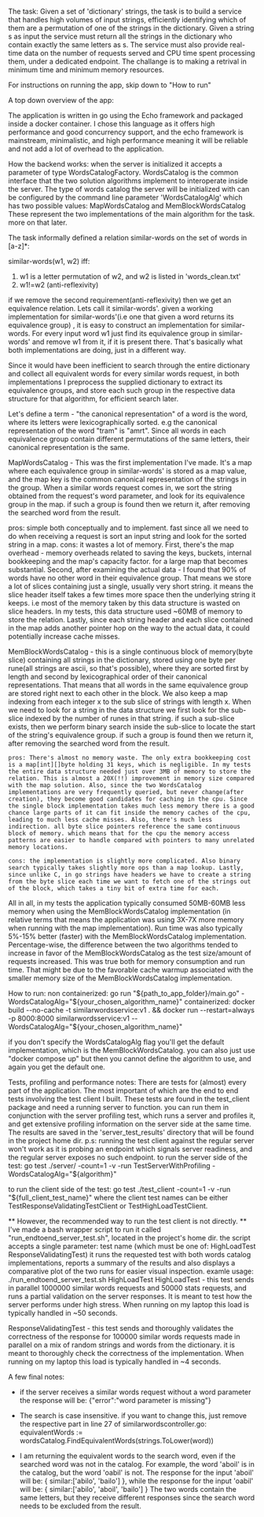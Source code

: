 
The task: Given a set of 'dictionary' strings, the task is to build a service that handles high volumes of input strings, efficiently identifying which of them are a permutation of one of the strings in the dictionary. Given a string s as input the service must return all the strings in the dictionary who contain exactly the same letters as s. The service must also provide real-time data on the number of requests served and CPU time spent processing them, under a dedicated endpoint. The challange is to making a retrival in minimum time and minimum memory resources.



For instructions on running the app, skip down to "How to run"



A top down overview of the app:

The application is written in go using the Echo framework and packaged inside a docker container.
I chose this language as it offers high performance and good concurrency support, and the echo framework is mainstream, minimalistic, and high performance meaning it will be reliable and not add a lot of overhead to the application.

How the backend works:
when the server is initialized it accepts a parameter of type WordsCatalogFactory. WordsCatalog is the common interface that the two solution algorithms implement to interoperate inside the server. The type of words catalog the server will be initialized with can be configured by the command line parameter 'WordsCatalogAlg' which has two possible values: MapWordsCatalog and MemBlockWordsCatalog
These represent the two implementations of the main algorithm for the task. more on that later.

The task informally defined a relation similar-words on the set of words in [a-z]*:

similar-words(w1, w2) iff: 
1) w1 is a letter permutation of w2, and w2 is listed in 'words_clean.txt'
2) w1!=w2 (anti-reflexivity)

if we remove the second requirement(anti-reflexivity) then we get an equivalence relation. Lets call it similar-words'. given a working implementation for similar-words'(i.e one that given a word returns its equivalence group) , it is easy to construct an implementation for similar-words. For every input word w1 just find its equivalence group in similar-words' and remove w1 from it, if it is present there. That's basically what both implementations are doing, just in a different way.

Since it would have been inefficient to search through the entire dictionary and collect all equivalent words for every similar words request, in both implementations I preprocess the supplied dictionary to extract its equivalence groups, and store each such group in the respective data structure for that algorithm, for efficient search later.

Let's define a term - "the canonical representation" of a word is the word, where its letters were lexicographically sorted. e.g the canonical representation of the word "tram" is "amrt". Since all words in each equivalence group contain different permutations of the same letters, their canonical representation is the same.

MapWordsCatalog - This was the first implementation I've made. It's a map where each equivalence group in similar-words' is stored as a map value, and the map key is the common canonical representation of the strings in the group. When a similar words request comes in, we sort the string obtained from the request's word parameter, and look for its equivalence group in the map. if such a group is found then we return it, after removing the searched word from the result.

pros: simple both conceptually and to implement. fast since all we need to do when receiving a request is sort an input string and look for the sorted string in a map.
	cons: it wastes a lot of memory. First, there's the map overhead - memory overheads related to saving the keys, buckets, internal bookkeeping and the map's capacity factor. for a large map that becomes substantial. Second, after examining the actual data - I found that 90% of words have no other word in their equivalence group. That means we store a lot of slices containing just a single, usually very short string. it means the slice header itself takes a few times more space then the underlying string it keeps. i.e most of the memory taken by this data structure is wasted on slice headers. In my tests, this data structure used ~60MB of memory to store the relation. Lastly, since each string header and each slice contained in the map adds another pointer hop on the way to the actual data, it could potentially increase cache misses.

MemBlockWordsCatalog - this is a single continuous block of memory(byte slice) containing all strings in the dictionary, stored using one byte per rune(all strings are ascii, so that's possible), where they are sorted first by length and second by lexicographical order of their canonical representations. That means that all words in the same equivalence group are stored right next to each other in the block. We also keep a map indexing from each integer x to the sub slice of strings with length x. When we need to look for a string in the data structure we first look for the sub-slice indexed by the number of runes in that string. if such a sub-slice exists, then we perform binary search inside the sub-slice to locate the start of the string's equivalence group. if such a group is found then we return it, after removing the searched word from the result.

	pros: There's almost no memory waste. The only extra bookkeeping cost is a map[int][]byte holding 31 keys, which is negligible. In my tests the entire data structure needed just over 3MB of memory to store the relation. This is almost a 20X(!!) improvement in memory size compared with the map solution. Also, since the two WordsCatalog implementations are very frequently queried, but never change(after creation), they become good candidates for caching in the cpu. Since the single block implementation takes much less memory there is a good chance large parts of it can fit inside the memory caches of the cpu, leading to much less cache misses. Also, there's much less indirection. all byte slice pointers reference the same continuous block of memory. which means that for the cpu the memory access patterns are easier to handle compared with pointers to many unrelated memory locations.

	cons: the implementation is slightly more complicated. Also binary search typically takes slightly more ops than a map lookup. Lastly, since unlike C, in go strings have headers we have to create a string from the byte slice each time we want to fetch one of the strings out of the block, which takes a tiny bit of extra time for each.


All in all, in my tests the application typically consumed 50MB-60MB less memory when using the MemBlockWordsCatalog implementation (in relative terms that means the application was using 3X-7X more memory when running with the map implementation). Run time was also typically 5%-15% better (faster) with the MemBlockWordsCatalog implementation. Percentage-wise, the difference between the two algorithms tended to increase in favor of the MemBlockWordsCatalog as the test size/amount of requests increased. This was true both for memory consumption and run time. That might be due to the favorable cache warmup associated with the smaller memory size of the MemBlockWordsCatalog implementation.


How to run:
non containerized:
go run "${path_to_app_folder}/main.go" -WordsCatalogAlg="${your_chosen_algorithm_name}"
containerized:
docker build --no-cache -t similarwordsservice:v1 . && docker run --restart=always -p 8000:8000 similarwordsservice:v1 --WordsCatalogAlg="${your_chosen_algorithm_name}"

if you don't specify the WordsCatalogAlg flag you'll get the default implementation, which is the MemBlockWordsCatalog.
you can also just use "docker compose up" but then you cannot define the algorithm to use, and again you get the default one.


Tests, profiling and performance notes:
	There are tests for (almost) every part of the application. The most important of which are the end to end tests involving the test client I built. These tests are found in the test_client package and need a running server to function. you can run them in conjunction with the server profiling test, which runs a server and profiles it, and get extensive profiling information on the server side at the same time.
The results are saved in the 'server_test_results' directory that will be found in the project home dir.
p.s: running the test client against the regular server won't work as it is probing an endpoint which signals server readiness, and the regular server exposes no such endpoint.
to run the server side of the test:
	go test ./server/ -count=1 -v -run TestServerWithProfiling -WordsCatalogAlg="${algorithm}"

to run the client side of the test:
	go test ./test_client -count=1 -v -run "${full_client_test_name}"
	where the client test names can be either TestResponseValidatingTestClient or TestHighLoadTestClient.

** However, the recommended way to run the test client is not directly. **
I've made a bash wrapper script to run it called "run_endtoend_server_test.sh", located in the project's home dir.
the script accepts a single parameter: test name (which must be one of: HighLoadTest ResponseValidatingTest)
it runs the requested test with both words catalog implementations, reports a summary of the results and also displays a comparative plot of the two runs for easier visual inspection.
examle usage:
./run_endtoend_server_test.sh HighLoadTest
HighLoadTest - this test sends in parallel 1000000 similar words requests and 50000 stats requests, and runs a partial validation on the server responses. It is meant to test how the server performs under high stress. When running on my laptop this load is typically handled in ~50 seconds.

ResponseValidatingTest - this test sends and thoroughly validates the correctness of the response for 100000 similar words requests made in parallel on a mix of random strings and words from the dictionary. it is meant to thoroughly check the correctness of the implementation. When running on my laptop this load is typically handled in ~4 seconds.


A few final notes:
- if the server receives a similar words request without a word parameter the response will be: {"error":"word parameter is missing"}

- The search is case insensitive. if you want to change this, just remove the respective part in line 27 of similarwordscontroller.go: 
equivalentWords := wordsCatalog.FindEquivalentWords(strings.ToLower(word))

- I am returning the equivalent words to the search word, even if the searched word was not in the catalog.
For example, the word 'aboil' is in the catalog, but the word 'oabil' is not.
The response for the input 'aboil' will be: { similar:['abilo', 'bailo'] }, while the response for the input 'oabil' will be: { similar:['abilo', 'aboil', 'bailo'] }
The two words contain the same letters, but they receive different responses since the search word needs to be excluded from the result.
